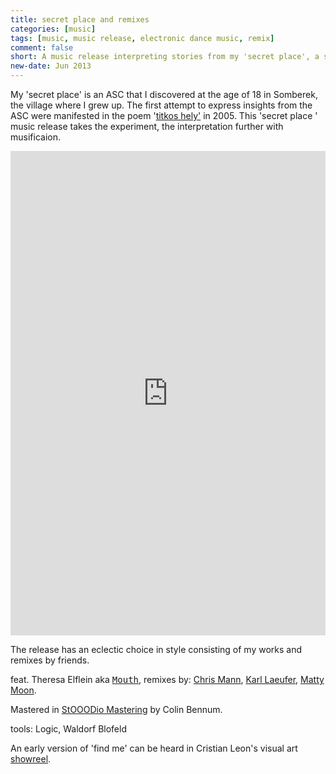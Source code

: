 ```yaml
---
title: secret place and remixes
categories: [music]
tags: [music, music release, electronic dance music, remix]
comment: false
short: A music release interpreting stories from my 'secret place', a special state of mind.
new-date: Jun 2013
---
```


 My 'secret place' is an ASC that I discovered at the age of 18 in Somberek, the village where I grew up. The first attempt to express insights from the ASC were manifested in the poem '[titkos hely'](https://poet.hu/vers/27294) in 2005. This 'secret place ' music release takes the experiment, the interpretation further with musificaion.

<div style="max-width: 700px;"><div style="left: 0; width: 100%; height: 0; position: relative; padding-bottom: 100%; padding-top: 271px;"><iframe src="https://bandcamp.com/EmbeddedPlayer/album=3437348308/size=large/bgcol=ffffff/linkcol=0687f5/transparent=true//" style="border: 0; top: 0; left: 0; width: 100%; height: 100%; position: absolute;" allowfullscreen scrolling="no"></iframe></div></div>

The release has an eclectic choice in style consisting of my works and remixes by friends.

feat. Theresa Elflein aka [<kbd>Mouth</kbd>](https://soundcloud.com/mouthcare), remixes by: [Chris Mann](https://soundcloud.com/cjmann), [Karl Laeufer](https://soundcloud.com/holgerhimmelblau), [Matty Moon](https://soundcloud.com/matty-moon).

Mastered in [StOOODio Mastering](https://www.facebook.com/Stooodio.Mastering) by Colin Bennum.

tools: Logic, Waldorf Blofeld

An early version of 'find me' can be heard in Cristian Leon's visual art [showreel](https://vimeo.com/8549863).

